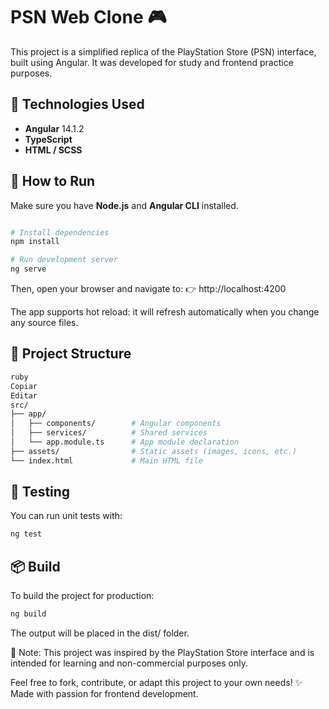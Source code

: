# PSN Web Clone 🎮

This project is a simplified replica of the PlayStation Store (PSN) interface, built using Angular. It was developed for study and frontend practice purposes.

## 🔧 Technologies Used

- **Angular** 14.1.2
- **TypeScript**
- **HTML / SCSS**

## 🚀 How to Run

Make sure you have **Node.js** and **Angular CLI** installed.

```bash

# Install dependencies
npm install

# Run development server
ng serve
```

Then, open your browser and navigate to:
👉 http://localhost:4200

The app supports hot reload: it will refresh automatically when you change any source files.

## 📁 Project Structure

```bash
ruby
Copiar
Editar
src/
├── app/
│   ├── components/        # Angular components
│   ├── services/          # Shared services
│   └── app.module.ts      # App module declaration
├── assets/                # Static assets (images, icons, etc.)
└── index.html             # Main HTML file
```

## 🧪 Testing
You can run unit tests with:
```bash
ng test
```

## 📦 Build
To build the project for production:

```bash
ng build
```

The output will be placed in the dist/ folder.

📌 Note: This project was inspired by the PlayStation Store interface and is intended for learning and non-commercial purposes only.

Feel free to fork, contribute, or adapt this project to your own needs!
✨ Made with passion for frontend development.